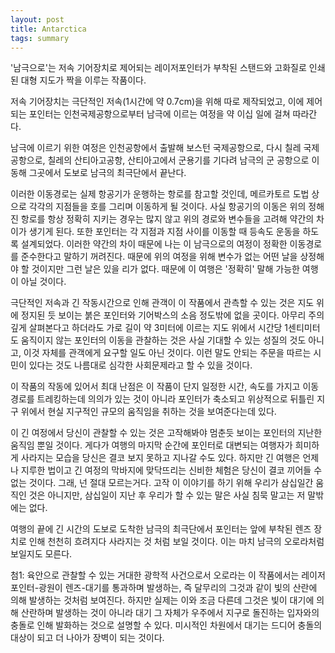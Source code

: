 ```yaml
---
layout: post
title: Antarctica
tags: summary
---
```


'남극으로'는 저속 기어장치로 제어되는 레이저포인터가 부착된 스탠드와 고화질로 인쇄된 대형 지도가 짝을 이루는 작품이다.

저속 기어장치는 극단적인 저속(1시간에 약 0.7cm)을 위해 따로 제작되었고, 이에 제어되는 포인터는 인천국제공항으로부터 남극에 이르는 여정을 약 이십 일에 걸쳐 따라간다.

남극에 이르기 위한 여정은 인천공항에서 출발해 보스턴 국제공항으로, 다시 칠레 국제공항으로, 칠레의 산티아고공항, 산티아고에서 군용기를 기다려 남극의 군 공항으로 이동해 그곳에서 도보로 남극의 최극단에서 끝난다.

이러한 이동경로는 실제 항공기가 운행하는 항로를 참고할 것인데, 메르카토르 도법 상으로 각각의 지점들을 호를 그리며 이동하게 될 것이다. 사실 항공기의 이동은 위의 정해진 항로를 항상 정확히 지키는 경우는 많지 않고 위의 경로와 변수들을 고려해 약간의 차이가 생기게 된다. 또한 포인터는 각 지점과 지점 사이를 이동할 때 등속도 운동을 하도록 설계되었다. 이러한 약간의 차이 때문에 나는 이 남극으로의 여정이 정확한 이동경로를 준수한다고 말하기 꺼려진다. 때문에 위의 여정을 위해 변수가 없는 어떤 날을 상정해야 할 것이지만 그런 날은 있을 리가 없다. 때문에 이 여행은 '정확히' 말해 가능한 여행이 아닐 것이다.

극단적인 저속과 긴 작동시간으로 인해 관객이 이 작품에서 관측할 수 있는 것은 지도 위에 정지된 듯 보이는 붉은 포인터와 기어박스의 소음 정도밖에 없을 곳이다. 아무리 주의깊게 살펴본다고 하더라도 가로 길이 약 3미터에 이르는 지도 위에서 시간당 1센티미터도 움직이지 않는 포인터의 이동을 관찰하는 것은 사실 기대할 수 있는 성질의 것도 아니고, 이것 자체를 관객에게 요구할 일도 아닌 것이다. 이런 말도 안되는 주문을 따르는 시민이 있다는 것도 나름대로 심각한 사회문제라고 할 수 있을 것이다.

이 작품의 작동에 있어서 최대 난점은 이 작품이 단지 일정한 시간, 속도를 가지고 이동 경로를 트레킹하는데 의의가 있는 것이 아니라 포인터가 축소되고 위상적으로 뒤틀린 지구 위에서 현실 지구적인 규모의 움직임을 취하는 것을 보여준다는데 있다.

이 긴 여정에서 당신이 관찰할 수 있는 것은 고작해봐야 멈춘듯 보이는 포인터의 지난한 움직임 뿐일 것이다. 게다가 여행의 마지막 순간에 포인터로 대변되는 여행자가 희미하게 사라지는 모습을 당신은 결코 보지 못하고 지나갈 수도 있다. 하지만 긴 여행은 언제나 지루한 법이고 긴 여정의 막바지에 맞닥뜨리는 신비한 체험은 당신이 결코 끼어들 수 없는 것이다. 그래, 넌 절대 모르는거다. 고작 이 이야기를 하기 위해 우리가 삼십일간 움직인 것은 아니지만, 삼십일이 지난 후 우리가 할 수 있는 말은 사실 침묵 말고는 저 말밖에는 없다.

여행의 끝에 긴 시간의 도보로 도착한 남극의 최극단에서 포인터는 앞에 부착된 렌즈 장치로 인해 천천히 흐려지다 사라지는 것 처럼 보일 것이다. 이는 마치 남극의 오로라처럼 보일지도 모른다.

첨1: 육안으로 관찰할 수 있는 거대한 광학적 사건으로서 오로라는 이 작품에서는 레이저 포인터-광원이 렌즈-대기를 통과하며 발생하는, 즉 달무리의 그것과 같이 빛의 산란에 의해 발생하는 것처럼 보여진다. 하지만 실제는 이와 조금 다른데 그것은 빛이 대기에 의해 산란하며 발생하는 것이 아니라 대기 그 자체가 우주에서 지구로 돌진하는 입자와의 충돌로 인해 발화하는 것으로 설명할 수 있다. 미시적인 차원에서 대기는 드디어 충돌의 대상이 되고 더 나아가 장벽이 되는 것이다.
